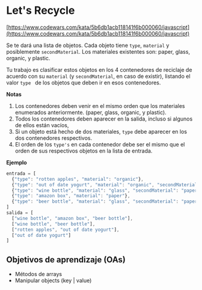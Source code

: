 # Let's Recycle

[https://www.codewars.com/kata/5b6db1acb118141f6b000060/javascript](https://www.codewars.com/kata/5b6db1acb118141f6b000060/javascript)

Se te dará una lista de objetos. Cada objeto tiene `type`, `material` y posiblemente `secondMaterial`. Los materiales existentes son: paper, glass, organic, y plastic.

Tu trabajo es clasificar estos objetos en los 4 contenedores de reciclaje de acuerdo con su `material` (y `secondMaterial`, en caso de existir), listando el valor `type ` de los objetos que deben ir en esos contenedores.

__Notas__
1. Los contenedores deben venir en el mismo orden que los materiales enumerados anteriormente. (paper, glass, organic, y plastic).
2. Todos los contenedores deben aparecer en la salida, incluso si algunos de ellos están vacíos,
3. Si un objeto está hecho de dos materiales, `type` debe aparecer en los dos contenedores respectivos.
4. El orden de los `type's` en cada contenedor debe ser el mismo que el orden de sus respectivos objetos en la lista de entrada.

__Ejemplo__

```js
entrada = [
  {"type": "rotten apples", "material": "organic"},
  {"type": "out of date yogurt", "material": "organic", "secondMaterial": "plastic"},
  {"type": "wine bottle", "material": "glass", "secondMaterial": "paper"},
  {"type": "amazon box", "material": "paper"},
  {"type": "beer bottle", "material": "glass", "secondMaterial": "paper"}
]
salida = [
  ["wine bottle", "amazon box", "beer bottle"],
  ["wine bottle", "beer bottle"],
  ["rotten apples", "out of date yogurt"],
  ["out of date yogurt"]
]
```

## Objetivos de aprendizaje (OAs)

- Métodos de arrays
- Manipular objects (key | value)
